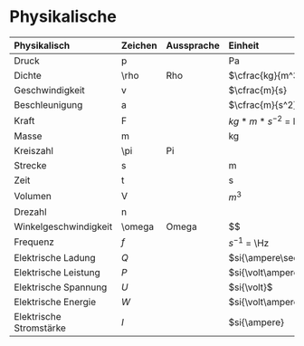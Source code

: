 # Physikalische

| Physikalisch            | Zeichen | Aussprache | Einheit                   |
|:----------------------- |:------- |:---------- |:------------------------- |
| Druck                   | p       |            | Pa                        |
| Dichte                  | \rho    | Rho        | $\cfrac{kg}{m^3}$         |
| Geschwindigkeit         | v       |            | $\cfrac{m}{s}             |
| Beschleunigung          | a       |            | $\cfrac{m}{s^2}           |
| Kraft                   | F       |            | $kg*m*s^{-2}$ = N         |
| Masse                   | m       |            | kg                        |
| Kreiszahl               | \pi     | Pi         |                           |
| Strecke                 | s       |            | m                         |
| Zeit                    | t       |            | s                         |
| Volumen                 | V       |            | $m^3$                     |
| Drezahl                 | n       |            |                           |
| Winkelgeschwindigkeit   | \omega  | Omega      | $$                        |
| Frequenz                | $f$     |            | $s^{-1}$ = \Hz            |
| Elektrische Ladung      | $Q$     |            | $si{\ampere\second} $     |
| Elektrische Leistung    | $P$     |            | $si{\volt\ampere}  $      |
| Elektrische Spannung    | $U$     |            | $si{\volt}$               |
| Elektrische Energie     | $W$     |            | $si{\volt\ampere\second}$ |
| Elektrische Stromstärke | $I$     |            | $si{\ampere}                    |
